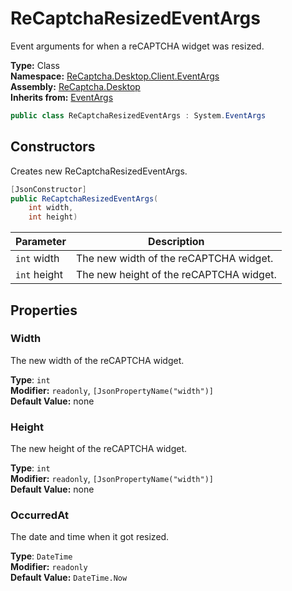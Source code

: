 # ReCaptchaResizedEventArgs
Event arguments for when a reCAPTCHA widget was resized.

**Type:** Class
<br />
**Namespace:** [ReCaptcha.Desktop.Client.EventArgs](/ReCaptcha.Desktop/reference/recaptcha.desktop/eventargs/)
<br />
**Assembly:** [ReCaptcha.Desktop](/ReCaptcha.Desktop/reference/recaptcha.desktop/)
<br />
**Inherits from:** [EventArgs](https://learn.microsoft.com/dotnet/api/system.eventargs)

```cs
public class ReCaptchaResizedEventArgs : System.EventArgs
```

## Constructors
Creates new ReCaptchaResizedEventArgs.
```cs
[JsonConstructor]
public ReCaptchaResizedEventArgs(
    int width,
    int height)
```
| Parameter                                                                                   | Description                                                 |
|---------------------------------------------------------------------------------------------|-------------------------------------------------------------|
| `int` width | The new width of the reCAPTCHA widget. |
| `int` height | The new height of the reCAPTCHA widget. |

## Properties

### Width
The new width of the reCAPTCHA widget.

**Type**: `int`
<br />
**Modifier:** `readonly`, `[JsonPropertyName("width")]`
<br />
**Default Value:** none

### Height
The new height of the reCAPTCHA widget.

**Type**: `int`
<br />
**Modifier:** `readonly`, `[JsonPropertyName("width")]`
<br />
**Default Value:** none

### OccurredAt
The date and time when it got resized.

**Type**: `DateTime`
<br />
**Modifier:** `readonly`
<br />
**Default Value:** `DateTime.Now`